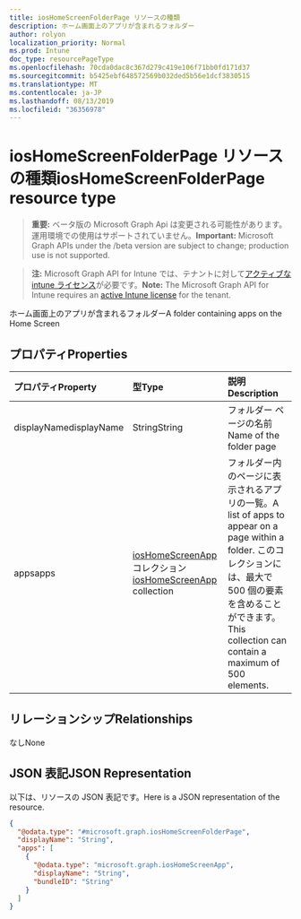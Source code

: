 ```yaml
---
title: iosHomeScreenFolderPage リソースの種類
description: ホーム画面上のアプリが含まれるフォルダー
author: rolyon
localization_priority: Normal
ms.prod: Intune
doc_type: resourcePageType
ms.openlocfilehash: 70cda0dac8c367d279c419e106f71bb0fd171d37
ms.sourcegitcommit: b5425ebf648572569b032ded5b56e1dcf3830515
ms.translationtype: MT
ms.contentlocale: ja-JP
ms.lasthandoff: 08/13/2019
ms.locfileid: "36356978"
---
```

# <a name="ioshomescreenfolderpage-resource-type"></a><span data-ttu-id="01718-103">iosHomeScreenFolderPage リソースの種類</span><span class="sxs-lookup"><span data-stu-id="01718-103">iosHomeScreenFolderPage resource type</span></span>

> <span data-ttu-id="01718-104">**重要:** ベータ版の Microsoft Graph Api は変更される可能性があります。運用環境での使用はサポートされていません。</span><span class="sxs-lookup"><span data-stu-id="01718-104">**Important:** Microsoft Graph APIs under the /beta version are subject to change; production use is not supported.</span></span>

> <span data-ttu-id="01718-105">**注:** Microsoft Graph API for Intune では、テナントに対して[アクティブな intune ライセンス](https://go.microsoft.com/fwlink/?linkid=839381)が必要です。</span><span class="sxs-lookup"><span data-stu-id="01718-105">**Note:** The Microsoft Graph API for Intune requires an [active Intune license](https://go.microsoft.com/fwlink/?linkid=839381) for the tenant.</span></span>

<span data-ttu-id="01718-106">ホーム画面上のアプリが含まれるフォルダー</span><span class="sxs-lookup"><span data-stu-id="01718-106">A folder containing apps on the Home Screen</span></span>

## <a name="properties"></a><span data-ttu-id="01718-107">プロパティ</span><span class="sxs-lookup"><span data-stu-id="01718-107">Properties</span></span>
|<span data-ttu-id="01718-108">プロパティ</span><span class="sxs-lookup"><span data-stu-id="01718-108">Property</span></span>|<span data-ttu-id="01718-109">型</span><span class="sxs-lookup"><span data-stu-id="01718-109">Type</span></span>|<span data-ttu-id="01718-110">説明</span><span class="sxs-lookup"><span data-stu-id="01718-110">Description</span></span>|
|:---|:---|:---|
|<span data-ttu-id="01718-111">displayName</span><span class="sxs-lookup"><span data-stu-id="01718-111">displayName</span></span>|<span data-ttu-id="01718-112">String</span><span class="sxs-lookup"><span data-stu-id="01718-112">String</span></span>|<span data-ttu-id="01718-113">フォルダー ページの名前</span><span class="sxs-lookup"><span data-stu-id="01718-113">Name of the folder page</span></span>|
|<span data-ttu-id="01718-114">apps</span><span class="sxs-lookup"><span data-stu-id="01718-114">apps</span></span>|<span data-ttu-id="01718-115">[iosHomeScreenApp](../resources/intune-deviceconfig-ioshomescreenapp.md) コレクション</span><span class="sxs-lookup"><span data-stu-id="01718-115">[iosHomeScreenApp](../resources/intune-deviceconfig-ioshomescreenapp.md) collection</span></span>|<span data-ttu-id="01718-116">フォルダー内のページに表示されるアプリの一覧。</span><span class="sxs-lookup"><span data-stu-id="01718-116">A list of apps to appear on a page within a folder.</span></span> <span data-ttu-id="01718-117">このコレクションには、最大で 500 個の要素を含めることができます。</span><span class="sxs-lookup"><span data-stu-id="01718-117">This collection can contain a maximum of 500 elements.</span></span>|

## <a name="relationships"></a><span data-ttu-id="01718-118">リレーションシップ</span><span class="sxs-lookup"><span data-stu-id="01718-118">Relationships</span></span>
<span data-ttu-id="01718-119">なし</span><span class="sxs-lookup"><span data-stu-id="01718-119">None</span></span>

## <a name="json-representation"></a><span data-ttu-id="01718-120">JSON 表記</span><span class="sxs-lookup"><span data-stu-id="01718-120">JSON Representation</span></span>
<span data-ttu-id="01718-121">以下は、リソースの JSON 表記です。</span><span class="sxs-lookup"><span data-stu-id="01718-121">Here is a JSON representation of the resource.</span></span>
<!-- {
  "blockType": "resource",
  "@odata.type": "microsoft.graph.iosHomeScreenFolderPage"
}
-->
``` json
{
  "@odata.type": "#microsoft.graph.iosHomeScreenFolderPage",
  "displayName": "String",
  "apps": [
    {
      "@odata.type": "microsoft.graph.iosHomeScreenApp",
      "displayName": "String",
      "bundleID": "String"
    }
  ]
}
```



